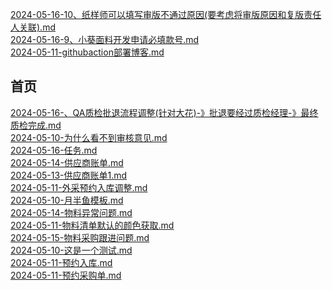 [2024-05-16-10、纸样师可以填写审版不通过原因(要考虑将审版原因和复版责任人关联).md](./10、纸样师可以填写审版不通过原因(要考虑将审版原因和复版责任人关联).md)<br/>
[2024-05-16-9、小葵面料开发申请必填款号.md](./9、小葵面料开发申请必填款号.md)<br/>
[2024-05-11-githubaction部署博客.md](./githubaction部署博客.md)<br/>
## 首页
[2024-05-16-、QA质检批退流程调整(针对大花)-》批退要经过质检经理-》最终质检完成.md](./、QA质检批退流程调整(针对大花)-》批退要经过质检经理-》最终质检完成.md)<br/>
[2024-05-10-为什么看不到审核意见.md](./为什么看不到审核意见.md)<br/>
[2024-05-16-任务.md](./任务.md)<br/>
[2024-05-14-供应商账单.md](./供应商账单.md)<br/>
[2024-05-13-供应商账单1.md](./供应商账单1.md)<br/>
[2024-05-11-外采预约入库调整.md](./外采预约入库调整.md)<br/>
[2024-05-10-月半鱼模板.md](./月半鱼模板.md)<br/>
[2024-05-14-物料异常问题.md](./物料异常问题.md)<br/>
[2024-05-11-物料清单默认的颜色获取.md](./物料清单默认的颜色获取.md)<br/>
[2024-05-15-物料采购跟进问题.md](./物料采购跟进问题.md)<br/>
[2024-05-10-这是一个测试.md](./这是一个测试.md)<br/>
[2024-05-11-预约入库.md](./预约入库.md)<br/>
[2024-05-11-预约采购单.md](./预约采购单.md)<br/>